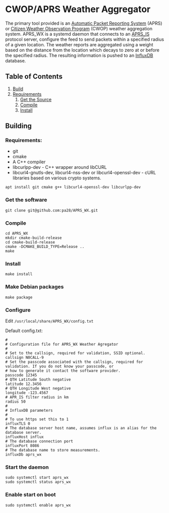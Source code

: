 # CWOP/APRS Weather Aggregator

The primary tool provided is an [Automatic Packet Reporting System](http://www.aprs.org/apr) (APRS) or
[Citizen Weather Observation Program](http://wxqa.com/) (CWOP) 
weather aggregation system. APRS_WX is a systemd daemon that connects to an [APRS_IS](http://www.aprs-is.net/) protocol
server, configure the  feed to send packets within a specified radius of a given location. The weather reports are
aggregated using a weight based on the distance from the location which decays to zero at or before the specified radius.
The resulting information is pushed to an [InfluxDB](www.influxdata.com) database.

## Table of Contents
1. [Build](#build)
1. [Requirements](#requirements)
    1. [Get the Source](#clone)
    1. [Compile](#compile)
    1. [Install](#install)


<a name="build"/>

## Building

<a name="requirements"/>

### Requirements:
* git
* cmake
* A C++ compiler
* libcurlpp-dev - C++ wrapper around libCURL
* libcurl4-gnutls-dev, libcurl4-nss-dev or libcurl4-openssl-dev - cURL libraries based on various crypto systems.

``` shell script
apt install git cmake g++ libcurl4-openssl-dev libcurlpp-dev
```
<a name="clone"/>

### Get the software
``` shell script
git clone git@github.com:pa28/APRS_WX.git
```

<a name="compile"/>

### Compile
``` shell script
cd APRS_WX
mkdir cmake-build-release
cd cmake-build-release
cmake -DCMAKE_BUILD_TYPE=Release ..
make
```
<a name="install"/>

### Install
``` shell script
make install
```

### Make Debian packages
``` shell script
make package
```

### Configure
Edit ```/usr/local/share/APRS_WX/config.txt```

Default config.txt:
``` text
#
# Configuration file for APRS_WX Weather Agregator
#
# Set to the callsign, required for validation, SSID optional.
callsign N0CALL-9
# Set the passcode associated with the callsign, required for validation. If you do not know your passcode, or
# how to generate it contact the software provider.
passcode 12345
# QTH Latitude South negative
latitude 12.3456
# QTH Longitude West negative
longitude -123.4567
# APR_IS filter radius in km
radius 50
#
# InfluxDB parameters
#
# To use https set this to 1
influxTLS 0
# The database server host name, assumes influx is an alias for the database server.
influxHost influx
# The database connection port
influxPort 8086
# The database name to store measurements.
influxDb aprs_wx
```

### Start the daemon
``` shell script
sudo systemctl start aprs_wx
sudo systemctl status aprs_wx
```

### Enable start on boot
``` shell script
sudo systemctl enable aprs_wx
```